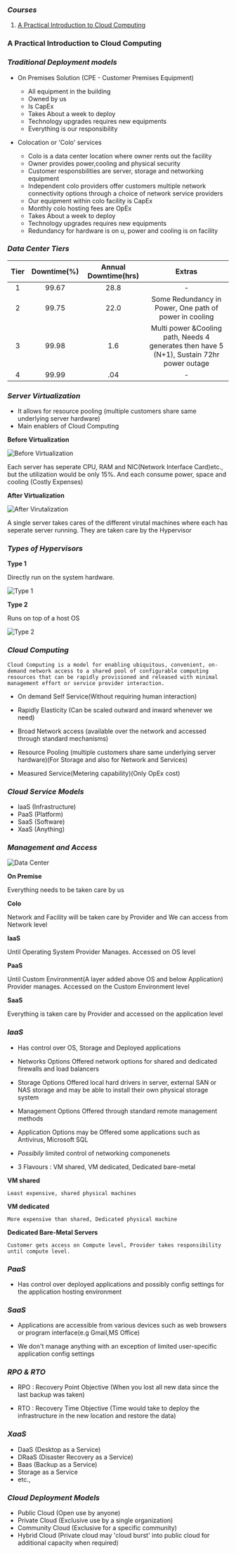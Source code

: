### _**Courses**_

1. [A Practical Introduction to Cloud Computing](https://cognizant.udemy.com/course/introduction-cloud-computing/learn/)

### **A Practical Introduction to Cloud Computing**

### **_Traditional Deployment models_**

- On Premises Solution (CPE - Customer Premises Equipment)

  - All equipment in the building
  - Owned by us
  - Is CapEx
  - Takes About a week to deploy
  - Technology upgrades requires new equipments
  - Everything is our responsibility

- Colocation or 'Colo' services

  - Colo is a data center location where owner rents out the facility
  - Owner provides power,cooling and physical security
  - Customer responsbilities are server, storage and networking equipment
  - Independent colo providers offer customers multiple network connectivity options through a choice of network service providers
  - Our equipment within colo facility is CapEx
  - Monthly colo hosting fees are OpEx
  - Takes About a week to deploy
  - Technology upgrades requires new equipments
  - Redundancy for hardware is on u, power and cooling is on facility

### **_Data Center Tiers_**

| Tier | Downtime(%) | Annual Downtime(hrs) |                                          Extras                                           |
| :--: | :---------: | :------------------: | :---------------------------------------------------------------------------------------: |
|  1   |    99.67    |         28.8         |                                             -                                             |
|  2   |    99.75    |         22.0         |                  Some Redundancy in Power, One path of power in cooling                   |
|  3   |    99.98    |         1.6          | Multi power &Cooling path, Needs 4 generates then have 5 (N+1), Sustain 72hr power outage |
|  4   |    99.99    |         .04          |                                             -                                             |

### **_Server Virtualization_**

- It allows for resource pooling (multiple customers share same underlying server hardware)
- Main enablers of Cloud Computing

**Before Virtualization**

![Before Virtualization](./Pictures/Before%20Virutalization.PNG)

Each server has seperate CPU, RAM and NIC(Network Interface Card)etc., but the utilization would be only 15%. And each consume power, space and cooling (Costly Expenses)

**After Virtualization**

![After Virutalization](./Pictures/After%20Virutalization.PNG)

A single server takes cares of the different virutal machines where each has seperate server running. They are taken care by the Hypervisor

### **_Types of Hypervisors_**

**Type 1**

Directly run on the system hardware.

![Type 1](./Pictures/After%20Virutalization.PNG)

**Type 2**

Runs on top of a host OS

![Type 2](./Pictures/Type%202%20Hypervisor.PNG)

### **_Cloud Computing_**

    Cloud Computing is a model for enabling ubiquitous, convenient, on-demand network access to a shared pool of configurable computing resources that can be rapidly provisioned and released with minimal management effort or service provider interaction.

- On demand Self Service(Without requiring human interaction)

- Rapidly Elasticity (Can be scaled outward and inward whenever we need)

- Broad Network access (available over the network and accessed through standard mechanisms)

- Resource Pooling (multiple customers share same underlying server hardware)(For Storage and also for Network and Services)

- Measured Service(Metering capability)(Only OpEx cost)

### **_Cloud Service Models_**

- IaaS (Infrastructure)
- PaaS (Platform)
- SaaS (Software)
- XaaS (Anything)

### **_Management and Access_**

![Data Center](./Pictures/Data%20Center.PNG)

**On Premise**

Everything needs to be taken care by us

**Colo**

Network and Facility will be taken care by Provider and We can access from Network level

**IaaS**

Until Operating System Provider Manages. Accessed on OS level

**PaaS**

Until Custom Environment(A layer added above OS and below Application) Provider manages. Accessed on the Custom Environment level

**SaaS**

Everything is taken care by Provider and accessed on the application level

### **_IaaS_**

- Has control over OS, Storage and Deployed applications

- Networks Options Offered network options for shared and dedicated firewalls and load balancers

- Storage Options Offered local hard drivers in server, external SAN or NAS storage and may be able to install their own physical storage system

- Management Options Offered through standard remote management methods

- Application Options may be Offered some applications such as Antivirus, Microsoft SQL

- _Possibily_ limited control of networking componenets

- 3 Flavours : VM shared, VM dedicated, Dedicated bare-metal

**VM shared**

    Least expensive, shared physical machines

**VM dedicated**

    More expensive than shared, Dedicated physical machine

**Dedicated Bare-Metal Servers**

    Customer gets access on Compute level, Provider takes responsibility until compute level.

### **_PaaS_**

- Has control over deployed applications and possibly config settings for the application hosting environment

### **_SaaS_**

- Applications are accessible from various devices such as web browsers or program interface(e.g Gmail,MS Office)

- We don't manage anything with an exception of limited user-specific application config settings

### **_RPO & RTO_**

- RPO : Recovery Point Objective (When you lost all new data since the last backup was taken)

- RTO : Recovery Time Objective (Time would take to deploy the infrastructure in the new location and restore the data)

### **_XaaS_**

- DaaS (Desktop as a Service)
- DRaaS (Disaster Recovery as a Service)
- Baas (Backup as a Service)
- Storage as a Service
- etc.,

### **_Cloud Deployment Models_**

- Public Cloud (Open use by anyone)
- Private Cloud (Exclusive use by a single organization)
- Community Cloud (Exclusive for a specific community)
- Hybrid Cloud (Private cloud may 'cloud burst' into public cloud for additional capacity when required)
